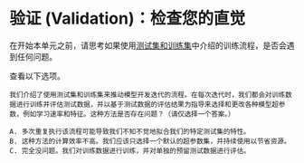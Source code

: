 # 验证 (Validation)：检查您的直觉



在开始本单元之前，请思考如果使用[测试集和训练集](https://developers.google.com/machine-learning/crash-course/training-and-test-sets/video-lecture)中介绍的训练流程，是否会遇到任何问题。

查看以下选项。



```
我们介绍了使用测试集和训练集来推动模型开发迭代的流程。在每次迭代时，我们都会对训练数据进行训练并评估测试数据，并以基于测试数据的评估结果为指导来选择和更改各种模型超参数，例如学习速率和特征。这种方法是否存在问题？（请仅选择一个答案。）

A. 多次重复执行该流程可能导致我们不知不觉地拟合我们的特定测试集的特性。
B. 这种方法的计算效率不高。我们应该只选择一个默认的超参数集，并持续使用以节省资源。
C. 完全没问题。我们对训练数据进行训练，并对单独的预留测试数据进行评估。

```



